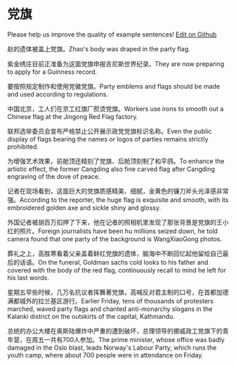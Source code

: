 # 党旗

Please help us improve the quality of example sentences! [Edit on Github](https://github.com/jiyushe/jiyu-example-sentence-source/blob/main/chinese/dangqi.md)

<p><span class="chinese">赵的遗体被盖上党旗。</span><span class="english">Zhao's body was draped in the party flag.</span></p>

<p><span class="chinese">紫金绣庄目前正准备为这面党旗申报吉尼斯世界纪录。</span><span class="english">They are now preparing to apply for a Guinness record.</span></p>

<p><span class="chinese">要按照规定制作和使用党徽党旗。</span><span class="english">Party emblems and flags should be made and used according to regulations.</span></p>

<p><span class="chinese">中国北京，工人们在京工红旗厂熨烫党旗。</span><span class="english">Workers use irons to smooth out a Chinese flag at the Jingong Red Flag factory.</span></p>

<p><span class="chinese">联邦选举委员会宣布严格禁止公开展示政党党旗标识名称。</span><span class="english">Even the public display of flags bearing the names or logos of parties remains strictly prohibited.</span></p>

<p><span class="chinese">为增强艺术效果，前舱顶还精刻了党旗、后舱顶刻制了和平鸽。</span><span class="english">To enhance the artistic effect, the former Cangding also fine carved flag after Cangding engraving of the dove of peace.</span></p>

<p><span class="chinese">记者在现场看到，这面巨大的党旗质感精美、细腻，金黄色的镰刀斧头光泽感非常强。</span><span class="english">According to the reporter, the huge flag is exquisite and smooth, with its embroidered golden axe and sickle shiny and glossy.</span></p>

<p><span class="chinese">外国记者被胡百万扣押了下来，他在记者的照相机里发现了那张背景是党旗的王小红的照片。</span><span class="english">Foreign journalists have been hu millions seized down, he told camera found that one party of the background is WangXiaoGong photos.</span></p>

<p><span class="chinese">葬礼之上，高胜寒看着父亲盖着鲜红党旗的遗体，脑海中不断回忆起他留给自己最后的话语。</span><span class="english">On the funeral, Goldman sachs cold looks to his father and covered with the body of the red flag, continuously recall to mind he left for his last words.</span></p>

<p><span class="chinese">星期五早些时候，几万名抗议者挥舞著党旗，高喊反对君主制的口号，在首都加德满都城外的拉兰基区游行。</span><span class="english">Earlier Friday, tens of thousands of protesters marched, waved party flags and chanted anti-monarchy slogans in the Kalanki district on the outskirts of the capital, Kathmandu.</span></p>

<p><span class="chinese">总统的办公大楼在奥斯陆爆炸中严重的遭到破坏，总理领导的挪威政工党旗下的青年营，在周五一共有700人参加。</span><span class="english">The prime minister, whose office was badly damaged in the Oslo blast, leads Norway's Labour Party, which runs the youth camp, where about 700 people were in attendance on Friday.</span></p>

